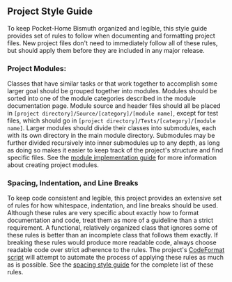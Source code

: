## Project Style Guide
To keep Pocket-Home Bismuth organized and legible, this style guide provides set of rules to follow when documenting and formatting project files. New project files don't need to immediately follow all of these rules, but should apply them before they are included in any major release.

### Project Modules:
Classes that have similar tasks or that work together to accomplish some larger goal should be grouped together into modules. Modules should be sorted into one of the module categories described in the module documentation page. Module source and header files should all be placed in `[project directory]/Source/[category]/[module name]`, except for test files, which should go in `[project directory]/Tests/[category]/[module name]`. Larger modules should divide their classes into submodules, each with its own directory in the main module directory. Submodules may be further divided recursively into inner submodules up to any depth, as long as doing so makes it easier to keep track of the project's structure and find specific files. See the [module implementation guide](../implementation/NewModules.md) for more information about creating project modules.

### Spacing, Indentation, and Line Breaks
To keep code consistent and legible, this project provides an extensive set of rules for how whitespace, indentation, and line breaks should be used. Although these rules are very specific about exactly how to format documentation and code, treat them as more of a guideline than a strict requirement. A functional, relatively organized class that ignores some of these rules is better than an incomplete class that follows them exactly. If breaking these rules would produce more readable code, always choose readable code over strict adherence to the rules. The project's [CodeFormat script](../../project-scripts/CodeFormat.pl) will attempt to automate the process of applying these rules as much as is possible. See the [spacing style guide](../style/Spacing.md) for the complete list of these rules.
